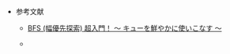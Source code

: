- 参考文献
	- [BFS (幅優先探索) 超入門！ 〜 キューを鮮やかに使いこなす 〜 ](https://qiita.com/drken/items/996d80bcae64649a6580)


	- 
　